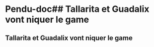 # Pendu-doc## Tallarita et Guadalix vont niquer le game

## Tallarita et Guadalix vont niquer le game
